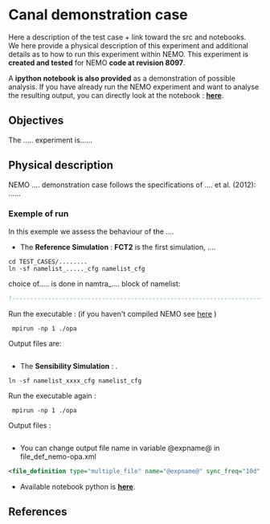 # Canal demonstration case
Here a description of the test case + link toward the src and notebooks. 
<br>
We here provide a physical description of this experiment and additional details as to how to run this experiment within NEMO. This experiment is **created and tested** for NEMO **code at revision 8097**. 

A **ipython notebook is also provided** as a demonstration of possible analysis. If you have already run the NEMO experiment and want to analyse the resulting output, you can directly look at the notebook : **[here](....)**.

## Objectives
The ..... experiment is......


## Physical description
NEMO .... demonstration case follows the specifications of .... et al. (2012): 
......  <br>


### Exemple of run
In this exemple we assess the behaviour of the ....<br>

* The **Reference Simulation** : **FCT2** is the first simulation, ....

```
cd TEST_CASES/........
ln -sf namelist_....._cfg namelist_cfg
```
choice of..... is done in namtra_.... block of namelist: 

~~~fortran
!-----------------------------------------------------------------------

~~~

Run the executable : (if you haven't compiled NEMO see [here](https://github.com/sflavoni/NEMO-test-cases) )

``` 
 mpirun -np 1 ./opa 
```
Output files are: <br>

~~~

~~~

* The **Sensibility Simulation** : .


```
ln -sf namelist_xxxx_cfg namelist_cfg
```

Run the executable again : 

``` 
 mpirun -np 1 ./opa 
```

Output files : <br>

~~~

~~~

* You can change output file name  in variable @expname@ in file\_def\_nemo-opa.xml

~~~xml
<file_definition type="multiple_file" name="@expname@" sync_freq="10d" min_digits="4">
~~~

* Available notebook python is **[here]()**.

## References
